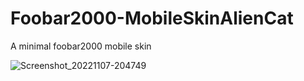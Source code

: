 # Foobar2000-MobileSkinAlienCat
A minimal foobar2000 mobile skin



![Screenshot_20221107-204749](https://user-images.githubusercontent.com/16135535/200454242-60ba0dc1-e050-40d3-bcf6-3fb0dad26730.png)

